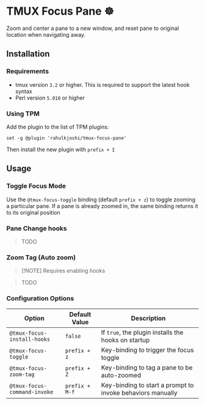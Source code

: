 # TMUX Focus Pane ☸️

Zoom and center a pane to a new window, and reset pane to original location when navigating away.

## Installation

### Requirements

* tmux version `3.2` or higher. This is required to support the latest hook syntax
* Perl version `5.010` or higher

### Using TPM

Add the plugin to the list of TPM plugins:

```
set -g @plugin 'rahulkjoshi/tmux-focus-pane'
```
Then install the new plugin with `prefix + I`

## Usage

### Toggle Focus Mode

Use the `@tmux-focus-toggle` binding (default `prefix + z`) to toggle zooming a particular pane. If a pane is already zoomed in, the same binding returns it to its original position

### Pane Change hooks

> TODO

### Zoom Tag (Auto zoom)

> [!NOTE] Requires enabling hooks

> TODO

### Configuration Options

| Option                       | Default Value  | Description                                                |
| ---------------------------- | -------------- | ---------------------------------------------------------- |
| `@tmux-focus-install-hooks`  | `false`        | If `true`, the plugin installs the hooks on startup        |
| `@tmux-focus-toggle`         | `prefix + z`   | Key-binding to trigger the focus toggle                    |
| `@tmux-focus-zoom-tag`       | `prefix + Z`   | Key-binding to tag a pane to be auto-zoomed                |
| `@tmux-focus-command-invoke` | `prefix + M-f` | Key-binding to start a prompt to invoke behaviors manually |
